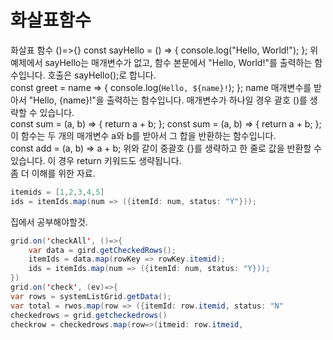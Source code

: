 화살표함수
=== 

화살표 함수 ()=>{}
const sayHello = () => {
  console.log("Hello, World!");
};
위 예제에서 sayHello는 매개변수가 없고, 함수 본문에서 "Hello, World!"를 출력하는 함수입니다. 호출은 sayHello();로 합니다.  
const greet = name => {
  console.log(`Hello, ${name}!`);
};
name 매개변수를 받아서 "Hello, {name}!"을 출력하는 함수입니다. 매개변수가 하나일 경우 괄호 ()를 생략할 수 있습니다.  
const sum = (a, b) => {
  return a + b;
};
const sum = (a, b) => {
  return a + b;
};
이 함수는 두 개의 매개변수 a와 b를 받아서 그 합을 반환하는 함수입니다.  
const add = (a, b) => a + b;
위와 같이 중괄호 {}를 생략하고 한 줄로 값을 반환할 수 있습니다. 이 경우 return 키워드도 생략됩니다.  
좀 더 이해를 위한 자료.  
```java
itemids = [1,2,3,4,5]
ids = itemIds.map(num => ({itemId: num, status: "Y"}));
```
집에서 공부해야할것.  
```java
grid.on('checkAll', ()=>{
    var data = gird.getCheckedRows();
    itemIds = data.map(rowKey => rowKey.itemid);
    ids = itemIds.map(num => ({itemId: num, status: "Y}));
})
grid.on('check', (ev)=>{
var rows = systemListGrid.getData();
var total = rwos.map(row => ({itemId: row.itemid, status: "N"
checkedrows = grid.getcheckedrows()
checkrow = checkedrows.map(row=>(itmeid: row.itmeid,

```
